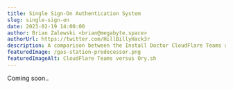 ```yaml
---
title: Single Sign-On Authentication System
slug: single-sign-on
date: 2023-02-19 14:00:00
author: Brian Zalewski <brian@megabyte.space>
authorUrl: https://twitter.com/HillBillyHack3r
description: A comparison between the Install Doctor CloudFlare Teams and Ory.sh integrations
featuredImage: /gas-station-predecessor.png
featuredImageAlt: CloudFlare Teams versus Ory.sh
---
```


Coming soon..